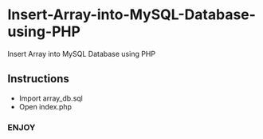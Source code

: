 # Insert-Array-into-MySQL-Database-using-PHP
Insert Array into MySQL Database using PHP

## Instructions
- Import array_db.sql <br>
- Open index.php

### ENJOY
